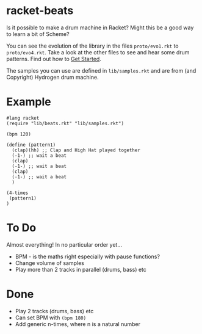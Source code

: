 # racket-beats
Is it possible to make a drum machine in Racket?
Might this be a good way to learn a bit of Scheme?

You can see the evolution of the library in the files `proto/evo1.rkt` to `proto/evo4.rkt`. Take a look at the other files to see and hear some drum patterns. Find out how to [Get Started](https://github.com/ericclack/racket-beats/wiki).

The samples you can use are defined in `lib/samples.rkt` and are from (and Copyright) Hydrogen drum machine.

# Example

```
#lang racket
(require "lib/beats.rkt" "lib/samples.rkt")

(bpm 120)

(define (pattern1)
  (clap)(hh) ;; Clap and High Hat played together
  (-1-) ;; wait a beat
  (clap)
  (-1-) ;; wait a beat
  (clap)
  (-1-) ;; wait a beat
  )

(4-times
 (pattern1)
)
```

# To Do


Almost everything! In no particular order yet...

* BPM - is the maths right especially with pause functions?
* Change volume of samples
* Play more than 2 tracks in parallel (drums, bass) etc

# Done

* Play 2 tracks (drums, bass) etc
* Can set BPM with `(bpm 180)`
* Add generic n-times, where n is a natural number
